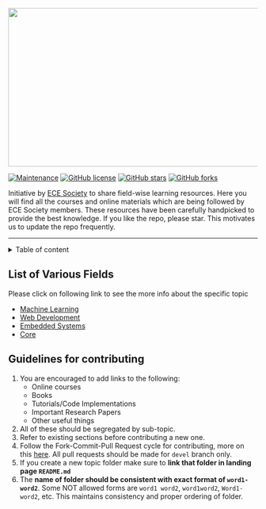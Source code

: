 <p align="center">
  <img src="https://i.imgur.com/2N5QNmU.png" width="640" height="320"/>
</p>

[![Maintenance](https://img.shields.io/badge/Maintained%3F-yes-green.svg)](https://GitHub.com/Naereen/StrapDown.js/graphs/commit-activity)
[![GitHub license](https://img.shields.io/github/license/Naereen/StrapDown.js.svg)](https://github.com/ECE-Society/resources/blob/master/LICENSE)
[![GitHub stars](https://img.shields.io/github/stars/ECE-Society/resources?style=social)](https://github.com/ECE-Society/resources/stargazers)
[![GitHub forks](https://img.shields.io/github/forks/ECE-Society/resources?style=social&label=Fork&maxAge=2592000)](https://github.com/ECE-Society/resources/network)




Initiative by [ECE Society]() to share field-wise learning resources.
Here you will find all the courses and online materials which are being followed by ECE Society members. These resources have been carefully handpicked to provide the best knowledge. If you like the repo, please star. This motivates us to update the repo frequently. 

---
<details>
<summary>Table of content</summary>

1. [List of Topics](#list-of-various-field)
2. [Guidelines for contributing](#guidelines-for-contributing)
3. [Miscellaneous Topics](#miscellaneous-topics)

</details>

## List of Various Fields
Please click on following link to see the more info about the specific topic

* [Machine Learning](machine-learning)
* [Web Development](web-development)
* [Embedded Systems](embedded-systems)
* [Core](core)

## Guidelines for contributing
1. You are encouraged to add links to the following: 
   * Online courses
   * Books
   * Tutorials/Code Implementations
   * Important Research Papers
   * Other useful things
2. All of these should be segregated by sub-topic.
3. Refer to existing sections before contributing a new one.
4. Follow the Fork-Commit-Pull Request cycle for contributing, more on this [here](https://github.com/ECE-Society/resources/blob/master/rules.md). All pull requests should be made for `devel` branch only.
5. If you create a new topic folder make sure to **link that folder in landing page `README.md`**
6. The **name of folder should be consistent with exact format of `word1-word2`**. Some NOT allowed forms are `word1 word2`, `word1word2`, `Word1-word2`, etc. This maintains consistency and proper ordering of folder. 
